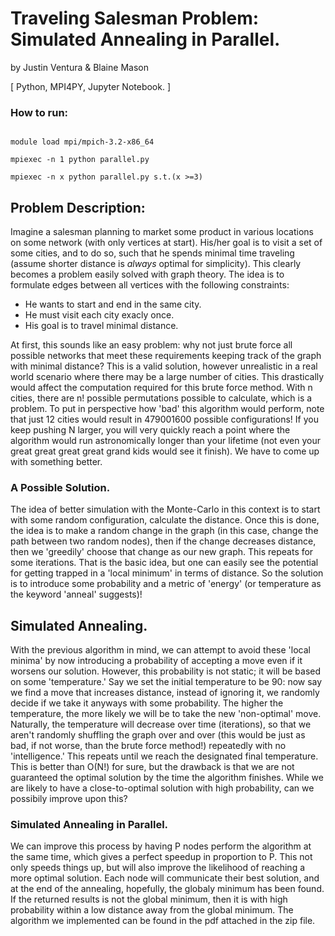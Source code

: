 # Traveling Salesman Problem: Simulated Annealing in Parallel.

by Justin Ventura & Blaine Mason

[ Python, MPI4PY, Jupyter Notebook. ]

### How to run:

<code>
module load mpi/mpich-3.2-x86_64 
</code>  
<code>
mpiexec -n 1 python parallel.py
</code> 
<code>
mpiexec -n x python parallel.py s.t.(x >=3)  
</code> 

## Problem Description:

Imagine a salesman planning to market some product in various locations on some network (with only vertices at start).  His/her goal is to visit a set of some cities, and to do so, such that he spends minimal time traveling (assume shorter distance is *always* optimal for simplicity).  This clearly becomes a problem easily solved with graph theory.  The idea is to formulate edges between all vertices with the following constraints:

- He wants to start and end in the same city.
- He must visit each city exacly once.
- His goal is to travel minimal distance.

At first, this sounds like an easy problem: why not just brute force all possible networks that meet these requirements keeping track of the graph with minimal distance?  This is a valid solution, however unrealistic in a real world scenario where there may be a large number of cities.  This drastically would affect the computation required for this brute force method.  With n cities, there are n! possible permutations possible to calculate, which is a problem.  To put in perspective how 'bad' this algorithm would perform, note that just 12 cities would result in 479001600 possible configurations!  If you keep pushing N larger, you will very quickly reach a point where the algorithm would run astronomically longer than your lifetime (not even your great great great great grand kids would see it finish).  We have to come up with something better.

### A Possible Solution.

The idea of better simulation with the Monte-Carlo in this context is to start with some random configuration, calculate the distance.  Once this is done, the idea is to make a random change in the graph (in this case, change the path between two random nodes), then if the change decreases distance, then we 'greedily' choose that change as our new graph.  This repeats for some iterations.  That is the basic idea, but one can easily see the potential for getting trapped in a 'local minimum' in terms of distance.  So the solution is to introduce some probability and a metric of 'energy' (or temperature as the keyword 'anneal' suggests)!

## Simulated Annealing.

With the previous algorithm in mind, we can attempt to avoid these 'local minima' by now introducing a probability of accepting a move even if it worsens our solution.  However, this probability is not static; it will be based on some 'temperature.'  Say we set the initial temperature to be 90: now say we find a move that increases distance, instead of ignoring it, we randomly decide if we take it anyways with some probability.  The higher the temperature, the more likely we will be to take the new 'non-optimal' move.  Naturally, the temperature will decrease over time (iterations), so that we aren't randomly shuffling the graph over and over (this would be just as bad, if not worse, than the brute force method!) repeatedly with no 'intelligence.'  This repeats until we reach the designated final temperature.  This is better than O(N!) for sure, but the drawback is that we are not guaranteed the optimal solution by the time the algorithm finishes.  While we are likely to have a close-to-optimal solution with high probability, can we possibily improve upon this?

### Simulated Annealing in Parallel.

We can improve this process by having P nodes perform the algorithm at the same time, which gives a perfect speedup in proportion to P.  This not only speeds things up, but will also improve the likelihood of reaching a more optimal solution.  Each node will communicate their best solution, and at the end of the annealing, hopefully, the globaly minimum has been found. If the returned results is not the global minimum, then it is with high probability within a low distance away from the global minimum.  The algorithm we implemented can be found in the pdf attached in the zip file.  



